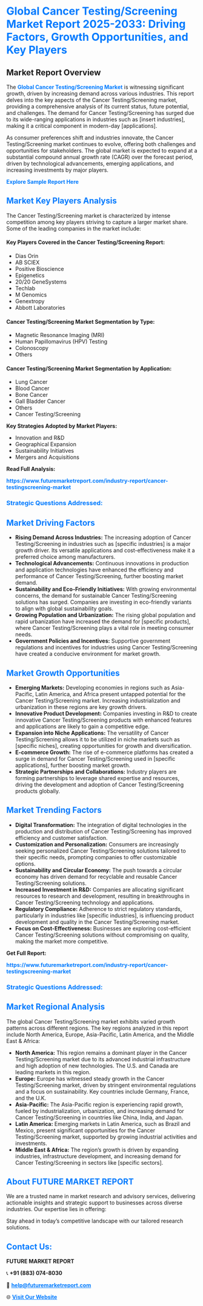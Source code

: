 <h1 style="color: #007BFF;">Global Cancer Testing/Screening Market Report 2025-2033: Driving Factors, Growth Opportunities, and Key Players</h1>

<section id="overview">
<h2>Market Report Overview</h2>
<p>The <a href="https://www.futuremarketreport.com/industry-report/cancer-testingscreening-market" style="color: #007BFF; text-decoration: none;"><strong>Global Cancer Testing/Screening Market</strong></a> is witnessing significant growth, driven by increasing demand across various industries. This report delves into the key aspects of the Cancer Testing/Screening market, providing a comprehensive analysis of its current status, future potential, and challenges. The demand for Cancer Testing/Screening has surged due to its wide-ranging applications in industries such as [insert industries], making it a critical component in modern-day [applications].</p>
<p>As consumer preferences shift and industries innovate, the Cancer Testing/Screening market continues to evolve, offering both challenges and opportunities for stakeholders. The global market is expected to expand at a substantial compound annual growth rate (CAGR) over the forecast period, driven by technological advancements, emerging applications, and increasing investments by major players.</p>
</section>

<section id="overview">
<p><a href="https://www.futuremarketreport.com/request-sample/reportId=122781" style="color: #007BFF; text-decoration: none;"><strong>Explore Sample Report Here</strong></a></p>
</section>

<section id="key-players">
<h2 style="color: #007BFF;">Market Key Players Analysis</h2>
<p>The Cancer Testing/Screening market is characterized by intense competition among key players striving to capture a larger market share. Some of the leading companies in the market include:</p>
<h4>Key Players Covered in the Cancer Testing/Screening Report:</h4>
<ul><li>Dias Orin</li><li>AB SCIEX</li><li>Positive Bioscience</li><li>Epigenetics</li><li>20/20 GeneSystems</li><li>Techlab</li><li>M Genomics</li><li>Genextropy</li><li>Abbott Laboratories</li></ul>
<h4>Cancer Testing/Screening Market Segmentation by Type:</h4>
<ul><li>Magnetic Resonance Imaging (MRI)</li><li>Human Papillomavirus (HPV) Testing</li><li>Colonoscopy</li><li>Others</li></ul>

<h4>Cancer Testing/Screening Market Segmentation by Application:</h4>
<ul><li>Lung Cancer</li><li>Blood Cancer</li><li>Bone Cancer</li><li>Gall Bladder Cancer</li><li>Others</li><li>Cancer Testing/Screening</li></ul>
<p><strong>Key Strategies Adopted by Market Players:</strong></p>
<ul>
<li>Innovation and R&D</li>
<li>Geographical Expansion</li>
<li>Sustainability Initiatives</li>
<li>Mergers and Acquisitions</li>
</ul>
</section>

<section>
<p><strong>Read Full Analysis: </strong></p><a href="https://www.futuremarketreport.com/industry-report/cancer-testingscreening-market" style="color: #007BFF; text-decoration: none;"><strong>https://www.futuremarketreport.com/industry-report/cancer-testingscreening-market</strong></a>
<h3 style="color: #007BFF;">Strategic Questions Addressed:</h3>
</section>

<section id="driving-factors">
<h2 style="color: #007BFF;">Market Driving Factors</h2>
<ul>
<li><strong>Rising Demand Across Industries:</strong> The increasing adoption of Cancer Testing/Screening in industries such as [specific industries] is a major growth driver. Its versatile applications and cost-effectiveness make it a preferred choice among manufacturers.</li>
<li><strong>Technological Advancements:</strong> Continuous innovations in production and application technologies have enhanced the efficiency and performance of Cancer Testing/Screening, further boosting market demand.</li>
<li><strong>Sustainability and Eco-Friendly Initiatives:</strong> With growing environmental concerns, the demand for sustainable Cancer Testing/Screening solutions has surged. Companies are investing in eco-friendly variants to align with global sustainability goals.</li>
<li><strong>Growing Population and Urbanization:</strong> The rising global population and rapid urbanization have increased the demand for [specific products], where Cancer Testing/Screening plays a vital role in meeting consumer needs.</li>
<li><strong>Government Policies and Incentives:</strong> Supportive government regulations and incentives for industries using Cancer Testing/Screening have created a conducive environment for market growth.</li>
</ul>
</section>

<section id="growth-opportunities">
<h2 style="color: #007BFF;">Market Growth Opportunities</h2>
<ul>
<li><strong>Emerging Markets:</strong> Developing economies in regions such as Asia-Pacific, Latin America, and Africa present untapped potential for the Cancer Testing/Screening market. Increasing industrialization and urbanization in these regions are key growth drivers.</li>
<li><strong>Innovative Product Development:</strong> Companies investing in R&D to create innovative Cancer Testing/Screening products with enhanced features and applications are likely to gain a competitive edge.</li>
<li><strong>Expansion into Niche Applications:</strong> The versatility of Cancer Testing/Screening allows it to be utilized in niche markets such as [specific niches], creating opportunities for growth and diversification.</li>
<li><strong>E-commerce Growth:</strong> The rise of e-commerce platforms has created a surge in demand for Cancer Testing/Screening used in [specific applications], further boosting market growth.</li>
<li><strong>Strategic Partnerships and Collaborations:</strong> Industry players are forming partnerships to leverage shared expertise and resources, driving the development and adoption of Cancer Testing/Screening products globally.</li>
</ul>
</section>

<section id="trending-factors">
<h2 style="color: #007BFF;">Market Trending Factors</h2>
<ul>
<li><strong>Digital Transformation:</strong> The integration of digital technologies in the production and distribution of Cancer Testing/Screening has improved efficiency and customer satisfaction.</li>
<li><strong>Customization and Personalization:</strong> Consumers are increasingly seeking personalized Cancer Testing/Screening solutions tailored to their specific needs, prompting companies to offer customizable options.</li>
<li><strong>Sustainability and Circular Economy:</strong> The push towards a circular economy has driven demand for recyclable and reusable Cancer Testing/Screening solutions.</li>
<li><strong>Increased Investment in R&D:</strong> Companies are allocating significant resources to research and development, resulting in breakthroughs in Cancer Testing/Screening technology and applications.</li>
<li><strong>Regulatory Compliance:</strong> Adherence to strict regulatory standards, particularly in industries like [specific industries], is influencing product development and quality in the Cancer Testing/Screening market.</li>
<li><strong>Focus on Cost-Effectiveness:</strong> Businesses are exploring cost-efficient Cancer Testing/Screening solutions without compromising on quality, making the market more competitive.</li>
</ul>
</section>

<section>
<p><strong>Get Full Report: </strong></p><a href="https://www.futuremarketreport.com/industry-report/cancer-testingscreening-market" style="color: #007BFF; text-decoration: none;"><strong>https://www.futuremarketreport.com/industry-report/cancer-testingscreening-market</strong></a>
<h3 style="color: #007BFF;">Strategic Questions Addressed:</h3>
</section>


<section id="regional-analysis">
<h2 style="color: #007BFF;">Market Regional Analysis</h2>
<p>The global Cancer Testing/Screening market exhibits varied growth patterns across different regions. The key regions analyzed in this report include North America, Europe, Asia-Pacific, Latin America, and the Middle East & Africa:</p>
<ul>
<li><strong>North America:</strong> This region remains a dominant player in the Cancer Testing/Screening market due to its advanced industrial infrastructure and high adoption of new technologies. The U.S. and Canada are leading markets in this region.</li>
<li><strong>Europe:</strong> Europe has witnessed steady growth in the Cancer Testing/Screening market, driven by stringent environmental regulations and a focus on sustainability. Key countries include Germany, France, and the U.K.</li>
<li><strong>Asia-Pacific:</strong> The Asia-Pacific region is experiencing rapid growth, fueled by industrialization, urbanization, and increasing demand for Cancer Testing/Screening in countries like China, India, and Japan.</li>
<li><strong>Latin America:</strong> Emerging markets in Latin America, such as Brazil and Mexico, present significant opportunities for the Cancer Testing/Screening market, supported by growing industrial activities and investments.</li>
<li><strong>Middle East & Africa:</strong> The region’s growth is driven by expanding industries, infrastructure development, and increasing demand for Cancer Testing/Screening in sectors like [specific sectors].</li>
</ul>
</section>

<footer>
<h2 style="color: #007BFF;">About FUTURE MARKET REPORT</h2>
<p>We are a trusted name in market research and advisory services, delivering actionable insights and strategic support to businesses across diverse industries. Our expertise lies in offering:</p>

<p>Stay ahead in today’s competitive landscape with our tailored research solutions.</p>

<h2 style="color: #007BFF;">Contact Us:</h2>
<p><strong>FUTURE MARKET REPORT</strong></p>
<p>📞 <strong>+91 (883) 074-8030</strong></p>
<p>📧 <strong><a href="mailto:help@futuremarketreport.com" style="color: #007BFF;">help@futuremarketreport.com</a></strong></p>
<p>🌐 <strong><a href="https://www.futuremarketreport.com/" style="color: #007BFF;">Visit Our Website</a></strong></p>
</footer>